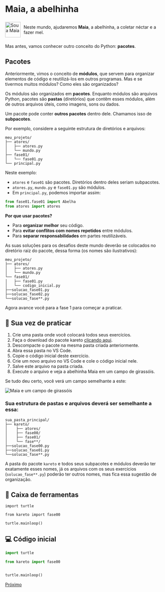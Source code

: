 # Maia, a abelhinha

<div style="display: flex; align-items: center;">
    <img src="atores/abelha_leste.gif" alt="Sou a Maia"
            style="width:50px; margin-right:10px;">
    <p>Neste mundo, ajudaremos <strong>Maia</strong>, a abelhinha, a coletar
        néctar e a fazer mel.
    </p>
</div>

Mas antes, vamos conhecer outro conceito do Python: **pacotes**.


## Pacotes

Anteriormente, vimos o conceito de **módulos**, que servem para organizar
elementos de código e reutilizá-los em outros programas. Mas e se tivermos
muitos módulos? Como eles são organizados?

Os módulos são organizados em **pacotes**. Enquanto módulos são arquivos Python,
pacotes são **pastas** (diretórios) que contêm esses módulos, além de outros
arquivos úteis, como imagens, sons ou dados.

Um pacote pode conter **outros pacotes** dentro dele. Chamamos isso de
**subpacotes**.

Por exemplo, considere a seguinte estrutura de diretórios e arquivos:

```
meu_projeto/
├── atores/
│   ├── atores.py
│   └── mundo.py
├── fase01/
│   └── fase01.py
└── principal.py
```

Neste exemplo:

- `atores` e `fase01` são pacotes. Diretórios dentro deles seriam subpacotes.
- `atores.py`, `mundo.py` e `fase01.py` são módulos.
- Em `principal.py`, podemos importar assim:

```python
from fase01.fase01 import Abelha
from atores import atores
```

**Por que usar pacotes?**

- Para **organizar melhor** seu código.
- Para **evitar conflitos com nomes repetidos** entre módulos.
- Para **separar responsabilidades** em partes reutilizáveis.

As suas soluções para os desafios deste mundo deverão se colocados no diretório
raiz do pacote, dessa forma (os nomes são ilustrativos):

```
meu_projeto/
├── atores/
│   ├── atores.py
│   └── mundo.py
└── fase01/
│   ├── fase01.py
│   └── codigo_inicial.py
├──solucao_fase01.py
├──solucao_fase02.py
└──solucao_fase**.py
```

Agora avance você para a fase 1 para começar a praticar.

## 🐝 Sua vez de praticar


1. Crie uma pasta onde você colocará todos seus exercícios.
1. Faça o download do pacote kareto [clicando aqui](https://github.com/adorilson/kareto/releases/download/v0.1/kareto.zip).
1. Descompacte o pacote na mesma pasta criada anteriormente.
1. Abra essa pasta no VS Code.
1. Copie o código inicial deste exercício.
1. Crie um novo arquivo no VS Code e cole o código inicial nele.
1. Salve este arquivo na pasta criada.
1. Execute o arquivo e veja a abelhinha Maia em um campo de girassóis.

Se tudo deu certo, você verá um campo semelhante a este:

![Maia e um campo de girassóis](fase00/cenario_00.png "Maia e um campo de girassóis")

### Sua estrutura de pastas e arquivos deverá ser semelhante a essa:
```
sua_pasta_principal/
├── kareto/
│    ├── atores/
│    ├── fase00/
│    ├── fase01/
│    └── fase**/
├──solucao_fase00.py
├──solucao_fase01.py
└──solucao_fase**.py
```

A pasta do pacote `kareto` e todos seus subpacotes e módulos deverão ter
exatamente esses nomes, já os arquivos com os seus exercicios
(`solucao_fase**.py`) poderão ter outros nomes, mas fica essa sugestão de
organização.


## 🧰 Caixa de ferramentas

`import turtle`

`from kareto import fase00`

`turtle.mainloop()`


## 💻 Código inicial

```python
import turtle

from kareto import fase00


turtle.mainloop()

```

[Próximo](fase01/README.md)


